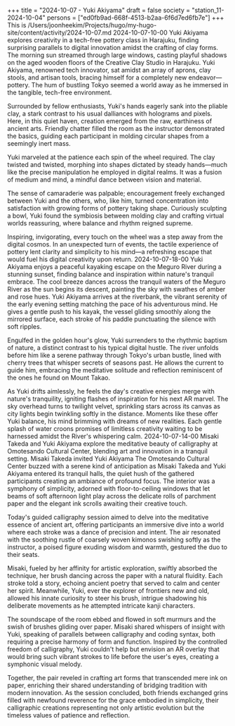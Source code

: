+++
title = "2024-10-07 - Yuki Akiyama"
draft = false
society = "station_11-2024-10-04"
persons = ["ed0fb9ad-668f-4513-b2aa-6f6d7ed6fb7e"]
+++
This is /Users/joonheekim/Projects/hugo/my-hugo-site/content/activity/2024-10-07.md
2024-10-07-10-00
Yuki Akiyama explores creativity in a tech-free pottery class in Harajuku, finding surprising parallels to digital innovation amidst the crafting of clay forms.
The morning sun streamed through large windows, casting playful shadows on the aged wooden floors of the Creative Clay Studio in Harajuku. Yuki Akiyama, renowned tech innovator, sat amidst an array of aprons, clay stools, and artisan tools, bracing himself for a completely new endeavor—pottery. The hum of bustling Tokyo seemed a world away as he immersed in the tangible, tech-free environment.

Surrounded by fellow enthusiasts, Yuki's hands eagerly sank into the pliable clay, a stark contrast to his usual dalliances with holograms and pixels. Here, in this quiet haven, creation emerged from the raw, earthiness of ancient arts. Friendly chatter filled the room as the instructor demonstrated the basics, guiding each participant in molding circular shapes from a seemingly inert mass.

Yuki marveled at the patience each spin of the wheel required. The clay twisted and twisted, morphing into shapes dictated by steady hands—much like the precise manipulation he employed in digital realms. It was a fusion of medium and mind, a mindful dance between vision and material.

The sense of camaraderie was palpable; encouragement freely exchanged between Yuki and the others, who, like him, turned concentration into satisfaction with growing forms of pottery taking shape. Curiously sculpting a bowl, Yuki found the symbiosis between molding clay and crafting virtual worlds reassuring, where balance and rhythm reigned supreme.

Inspiring, invigorating, every touch on the wheel was a step away from the digital cosmos. In an unexpected turn of events, the tactile experience of pottery lent clarity and simplicity to his mind—a refreshing escape that would fuel his digital creativity upon return.
2024-10-07-18-00
Yuki Akiyama enjoys a peaceful kayaking escape on the Meguro River during a stunning sunset, finding balance and inspiration within nature's tranquil embrace.
The cool breeze dances across the tranquil waters of the Meguro River as the sun begins its descent, painting the sky with swathes of amber and rose hues. Yuki Akiyama arrives at the riverbank, the vibrant serenity of the early evening setting matching the pace of his adventurous mind. He gives a gentle push to his kayak, the vessel gliding smoothly along the mirrored surface, each stroke of his paddle punctuating the silence with soft ripples.

Engulfed in the golden hour's glow, Yuki surrenders to the rhythmic baptism of nature, a distinct contrast to his typical digital hustle. The river unfolds before him like a serene pathway through Tokyo's urban bustle, lined with cherry trees that whisper secrets of seasons past. He allows the current to guide him, embracing the meditative solitude and reflection reminiscent of the ones he found on Mount Takao.

As Yuki drifts aimlessly, he feels the day's creative energies merge with nature's tranquility, igniting flashes of inspiration for his next AR marvel. The sky overhead turns to twilight velvet, sprinkling stars across its canvas as city lights begin twinkling softly in the distance. Moments like these offer Yuki balance, his mind brimming with dreams of new realities. Each gentle splash of water croons promises of limitless creativity waiting to be harnessed amidst the River's whispering calm.
2024-10-07-14-00
Misaki Takeda and Yuki Akiyama explore the meditative beauty of calligraphy at Omotesando Cultural Center, blending art and innovation in a tranquil setting.
Misaki Takeda invited Yuki Akiyama
The Omotesando Cultural Center buzzed with a serene kind of anticipation as Misaki Takeda and Yuki Akiyama entered its tranquil halls, the quiet hush of the gathered participants creating an ambiance of profound focus. The interior was a symphony of simplicity, adorned with floor-to-ceiling windows that let beams of soft afternoon light play across the delicate rolls of parchment paper and the elegant ink scrolls awaiting their creative touch. 

Today's guided calligraphy session aimed to delve into the meditative essence of ancient art, offering participants an immersive dive into a world where each stroke was a dance of precision and intent. The air resonated with the soothing rustle of coarsely woven kimonos swishing softly as the instructor, a poised figure exuding wisdom and warmth, gestured the duo to their seats. 

Misaki, fueled by her affinity for artistic exploration, swiftly absorbed the technique, her brush dancing across the paper with a natural fluidity. Each stroke told a story, echoing ancient poetry that served to calm and center her spirit. Meanwhile, Yuki, ever the explorer of frontiers new and old, allowed his innate curiosity to steer his brush, intrigue shadowing his deliberate movements as he attempted intricate kanji characters. 

The soundscape of the room ebbed and flowed in soft murmurs and the swish of brushes gliding over paper. Misaki shared whispers of insight with Yuki, speaking of parallels between calligraphy and coding syntax, both requiring a precise harmony of form and function. Inspired by the controlled freedom of calligraphy, Yuki couldn't help but envision an AR overlay that would bring such vibrant strokes to life before the user's eyes, creating a symphonic visual melody. 

Together, the pair reveled in crafting art forms that transcended mere ink on paper, enriching their shared understanding of bridging tradition with modern innovation. As the session concluded, both friends exchanged grins filled with newfound reverence for the grace embodied in simplicity, their calligraphic creations representing not only artistic evolution but the timeless values of patience and reflection.
